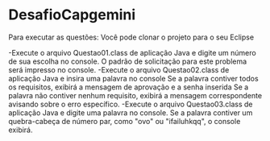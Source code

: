 # DesafioCapgemini
   
Para executar as questões: 
Você pode clonar o projeto para o seu Eclipse 
     
   -Execute o arquivo Questao01.class de aplicação Java e digite um número de sua escolha no console. O padrão de solicitação para este problema será impresso no console. 
   -Execute o arquivo Questao02.class de aplicação Java e insira uma palavra no console Se a palavra contiver todos os requisitos, exibirá a mensagem de aprovação e a senha inserida Se a palavra não contiver nenhum requisito, exibirá a mensagem correspondente avisando sobre o erro específico.
   -Execute o arquivo Questao03.class de aplicação Java e digite uma palavra no console. Se a palavra contiver um quebra-cabeça de número par, como "ovo" ou "ifailuhkqq", o console exibirá.
